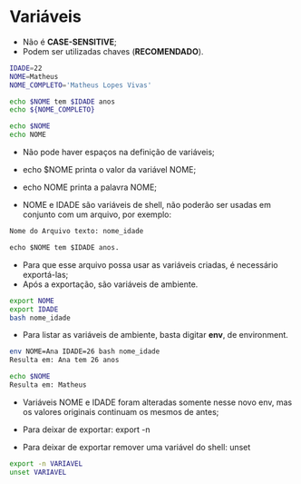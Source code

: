 # Variáveis

- Não é <strong>CASE-SENSITIVE</strong>;
- Podem ser utilizadas chaves (<strong>RECOMENDADO</strong>).

```bash
IDADE=22
NOME=Matheus
NOME_COMPLETO='Matheus Lopes Vivas'

echo $NOME tem $IDADE anos
echo ${NOME_COMPLETO}

echo $NOME
echo NOME
```

- Não pode haver espaços na definição de variáveis;

- echo $NOME printa o valor da variável NOME;
- echo NOME printa a palavra NOME;

- NOME e IDADE são variáveis de shell, não poderão ser usadas em conjunto com um arquivo, por exemplo:

```txt
Nome do Arquivo texto: nome_idade

echo $NOME tem $IDADE anos.
```

- Para que esse arquivo possa usar as variáveis criadas, é necessário exportá-las;
- Após a exportação, são variáveis de ambiente.

```bash
export NOME
export IDADE
bash nome_idade
```

- Para listar as variáveis de ambiente, basta digitar <strong>env</strong>, de environment.

```bash
env NOME=Ana IDADE=26 bash nome_idade
Resulta em: Ana tem 26 anos

echo $NOME
Resulta em: Matheus
```

- Variáveis NOME e IDADE foram alteradas somente nesse novo env, mas os valores originais continuam os mesmos de antes;

- Para deixar de exportar: export -n
- Para deixar de exportar remover uma variável do shell: unset

```bash
export -n VARIAVEL
unset VARIAVEL
```